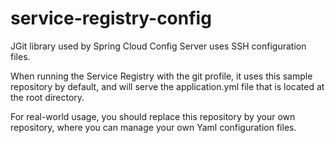# service-registry-config
JGit library used by Spring Cloud Config Server uses SSH configuration files. 

When running the Service Registry with the git profile, it uses this sample repository by default, and will serve the application.yml file that is located at the root directory.

For real-world usage, you should replace this repository by your own repository, where you can manage your own Yaml configuration files.
